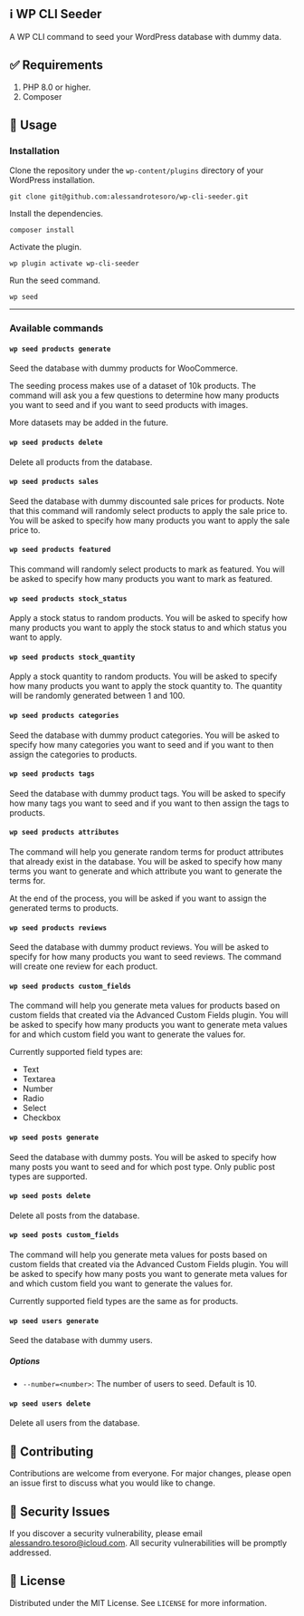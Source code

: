 <!-- ABOUT THE PROJECT -->
## ℹ️ WP CLI Seeder
A WP CLI command to seed your WordPress database with dummy data.

<!-- GETTING STARTED -->
## ✅ Requirements

1. PHP 8.0 or higher.
2. Composer

<!-- GETTING STARTED -->
## 📖 Usage

### Installation

Clone the repository under the `wp-content/plugins` directory of your WordPress installation.

```
git clone git@github.com:alessandrotesoro/wp-cli-seeder.git
```

Install the dependencies.

```
composer install
```

Activate the plugin.

```
wp plugin activate wp-cli-seeder
```

Run the seed command.

```
wp seed
```
---

### Available commands

#### `wp seed products generate`

Seed the database with dummy products for WooCommerce.

The seeding process makes use of a dataset of 10k products. The command will ask you a few questions to determine how many products you want to seed and if you want to seed products with images.

More datasets may be added in the future.

#### `wp seed products delete`

Delete all products from the database.

#### `wp seed products sales`

Seed the database with dummy discounted sale prices for products. Note that this command will randomly select products to apply the sale price to. You will be asked to specify how many products you want to apply the sale price to.

#### `wp seed products featured`

This command will randomly select products to mark as featured. You will be asked to specify how many products you want to mark as featured.

#### `wp seed products stock_status`

Apply a stock status to random products. You will be asked to specify how many products you want to apply the stock status to and which status you want to apply.

#### `wp seed products stock_quantity`

Apply a stock quantity to random products. You will be asked to specify how many products you want to apply the stock quantity to. The quantity will be randomly generated between 1 and 100.

#### `wp seed products categories`

Seed the database with dummy product categories. You will be asked to specify how many categories you want to seed and if you want to then assign the categories to products.

#### `wp seed products tags`

Seed the database with dummy product tags. You will be asked to specify how many tags you want to seed and if you want to then assign the tags to products.

#### `wp seed products attributes`

The command will help you generate random terms for product attributes that already exist in the database. You will be asked to specify how many terms you want to generate and which attribute you want to generate the terms for.

At the end of the process, you will be asked if you want to assign the generated terms to products.

#### `wp seed products reviews`

Seed the database with dummy product reviews. You will be asked to specify for how many products you want to seed reviews. The command will create one review for each product.

#### `wp seed products custom_fields`

The command will help you generate meta values for products based on custom fields that created via the Advanced Custom Fields plugin. You will be asked to specify how many products you want to generate meta values for and which custom field you want to generate the values for.

Currently supported field types are:

- Text
- Textarea
- Number
- Radio
- Select
- Checkbox

#### `wp seed posts generate`

Seed the database with dummy posts. You will be asked to specify how many posts you want to seed and for which post type. Only public post types are supported.

#### `wp seed posts delete`

Delete all posts from the database.

#### `wp seed posts custom_fields`

The command will help you generate meta values for posts based on custom fields that created via the Advanced Custom Fields plugin. You will be asked to specify how many posts you want to generate meta values for and which custom field you want to generate the values for.

Currently supported field types are the same as for products.

#### `wp seed users generate`

Seed the database with dummy users.

##### Options

- `--number=<number>`: The number of users to seed. Default is 10.

#### `wp seed users delete`

Delete all users from the database.

<!-- CONTRIBUTING -->
## 🤝 Contributing

Contributions are welcome from everyone. For major changes, please open an issue first to discuss what you would like to change.

## 🚨 Security Issues
If you discover a security vulnerability, please email [alessandro.tesoro@icloud.com](mailto:alessandro.tesoro@icloud.com). All security vulnerabilities will be promptly addressed.

<!-- LICENSE -->
## 🔖 License

Distributed under the MIT License. See `LICENSE` for more information.

